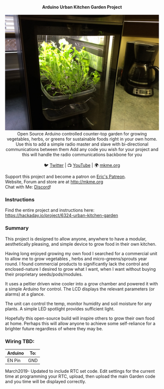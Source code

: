 <p align="center">
<b>Arduino Urban Kitchen Garden Project</b><br>
<br>
<img src="https://github.com/MKme/Urban-Kitchen-Garden/blob/master/Pics/204891440125112530.jpg"/>
Open Source Arduino controlled counter-top garden for growing vegetables, herbs, or greens for sustainable foods right in your own home.
<br>
Use this to add a simple radio master and slave with bi-directional communications between them
Add any code you wish for your project and this will handle the radio communications backbone for you<br>
<br>🐦 <a href="https://twitter.com/mkmeorg">Twitter</a>
| 📺 <a href="https://www.youtube.com/mkmeorg">YouTube</a>
| 🌍 <a href="http://www.mkme.org">mkme.org</a><br>

Support this project and become a patron on <a href="http://mkme.org/patreon">Eric's Patreon</a>.<br>
Website, Forum and store are at http://mkme.org <br>
Chat with Me: <a href="https://discord.gg/j9S4Fgv">Discord</a></b>!
</p>

### Instructions

Find the entire project and instructions here:
https://hackaday.io/project/6324-urban-kitchen-garden


### Summary 

This project is designed to allow anyone, anywhere to have a modular, aesthetically pleasing, and simple device to grow food in their own kitchen. 

Having long enjoyed growing my own food I searched for a commercial unit to allow me to grow vegetables , herbs and micro-greens/sprouts year round. I found commercial products to significantly lack the control and enclosed-nature I desired to grow what I want, when I want without buying their proprietary seeds/pods/modules. 

It uses a peltier driven wine cooler into a grow chamber and powered it with a simple Arduino for control. The LCD displays the relevant parameters (or alarms) at a glance. 

The unit can control the temp, monitor humidity and soil moisture for any plants. A simple LED spotlight provides sufficient light. 

Hopefully this open-source build will inspire others to grow their own food at home. Perhaps this will allow anyone to achieve some self-reliance for a brighter future regardless of where they may be.

 ### Wiring TBD:
| Arduino| To: |
| ---------- |----------------|
| EN Pin | GND  |

March2019- Updated to include RTC set code.  Edit settings for the current time at programming your RTC, upload, then upload the main Garden code and you time will be displayed correctly.
